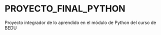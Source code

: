 # PROYECTO_FINAL_PYTHON
Proyecto integrador de lo aprendido en el módulo de Python del curso de BEDU
